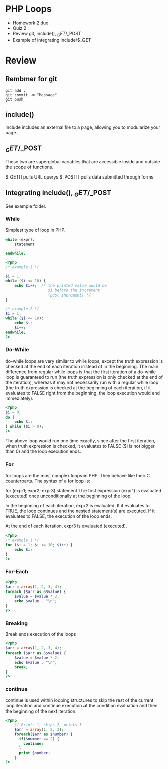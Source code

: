 # PHP Loops

+ Homework 2 due
+ Quiz 2
+ Review git, include(), $_GET/$_POST
+ Example of integrating include/$_GET

# Review

## Rembmer for git

```
git add .
git commit -m "Message"
git push
```

## include()

Include includes an external file to a page, allowing you to modularize your page.

## $_GET/$_POST

These two are superglobal variables that are accessible inside and outside the scope of functions.

$_GET[] pulls URL querys
$_POST[] pulls data submitted through forms

## Integrating include(), $_GET/$_POST

See example folder.

### While

Simplest type of loop in PHP.

```php
while (expr):
    statement
    ...
endwhile;
```

```php
<?php
/* example 1 */

$i = 1;
while ($i <= 10) {
    echo $i++;  /* the printed value would be
                   $i before the increment
                   (post-increment) */
}

/* example 2 */
$i = 1;
while ($i <= 10):
    echo $i;
    $i++;
endwhile;
?>
```

### Do-While

do-while loops are very similar to while loops, except the truth expression is checked at the end of each iteration instead of in the beginning. The main difference from regular while loops is that the first iteration of a do-while loop is guaranteed to run (the truth expression is only checked at the end of the iteration), whereas it may not necessarily run with a regular while loop (the truth expression is checked at the beginning of each iteration, if it evaluates to FALSE right from the beginning, the loop execution would end immediately).

```php
<?php
$i = 0;
do {
    echo $i;
} while ($i > 0);
?>
```

The above loop would run one time exactly, since after the first iteration, when truth expression is checked, it evaluates to FALSE ($i is not bigger than 0) and the loop execution ends.

### For

for loops are the most complex loops in PHP. They behave like their C counterparts. The syntax of a for loop is:

for (expr1; expr2; expr3)
    statement
The first expression (expr1) is evaluated (executed) once unconditionally at the beginning of the loop.

In the beginning of each iteration, expr2 is evaluated. If it evaluates to TRUE, the loop continues and the nested statement(s) are executed. If it evaluates to FALSE, the execution of the loop ends.

At the end of each iteration, expr3 is evaluated (executed).

```php
<?php
/* example 1 */
for ($i = 1; $i <= 10; $i++) {
    echo $i;
}
?>
```

### For-Each

```php
<?php
$arr = array(1, 2, 3, 4);
foreach ($arr as &$value) {
    $value = $value * 2;
    echo $value . "\n";
}
?>
```

### Breaking

Break ends execution of the loops

```php
<?php
$arr = array(1, 2, 3, 4);
foreach ($arr as &$value) {
    $value = $value * 2;
    echo $value . "\n";
    break;
}
?>
```

### continue

continue is used within looping structures to skip the rest of the current loop iteration and continue execution at the condition evaluation and then the beginning of the next iteration.

```php
<?php
    // Prints 1, skips 2, prints 3
    $arr = array(1, 2, 3);
    foreach($arr as $number) {
      if($number == 2) {
        continue;
      }
      print $number;
    }
?>
```

